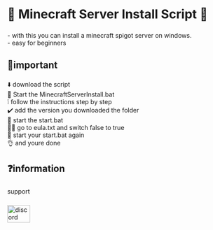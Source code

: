 <h1 align="left">💯​ Minecraft Server Install Script 💯​</h1>

###

<p align="left">- with this you can install a minecraft spigot server on windows.<br>- easy for beginners</p>

###

<p align="left"></p>

###

<h2 align="left">📌important</h2>

###

<p align="left">⬇️ download the script<br>🏁 Start the MinecraftServerInstall.bat<br>❕ follow the instructions step by step<br>✔️ add the version you downloaded the folder<br>🚀 start the start.bat<br>🚶‍♂️ go to eula.txt and switch false to true<br>🎉 start your start.bat again<br>👌 and youre done</p>

###

<p align="left"></p>

###

<h2 align="left">❓​information</h2>

###

<p align="left">support</p>

###

<div align="left">
  <a href="https://discord.gg/QqTz5TZFna" target="_blank">
    <img src="https://raw.githubusercontent.com/maurodesouza/profile-readme-generator/master/src/assets/icons/social/discord/default.svg" width="52" height="40" alt="discord logo"  />
  </a>
</div>

###

<p align="left"></p>

###

